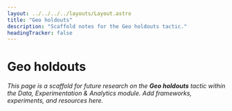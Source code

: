 ```yaml
---
layout: ../../../../layouts/Layout.astro
title: "Geo holdouts"
description: "Scaffold notes for the Geo holdouts tactic."
headingTracker: false
---
```

# Geo holdouts

_This page is a scaffold for future research on the **Geo holdouts** tactic within the Data, Experimentation & Analytics module. Add frameworks, experiments, and resources here._
